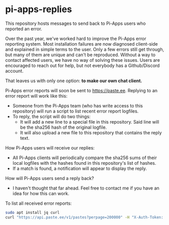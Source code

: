 # pi-apps-replies
This repository hosts messages to send back to Pi-Apps users who reported an error.

Over the past year, we've worked hard to improve the Pi-Apps error reporting system. Most installation failures are now diagnosed client-side and explained in simple terms to the user. Only a few errors still get through, but many of them are unique and can't be reproduced. Without a way to contact affected users, we have no way of solving these issues. Users are encouraged to reach out for help, but not everybody has a Github/Discord account.

That leaves us with only one option: **to make our own chat client.**

Pi-Apps error reports will soon be sent to https://paste.ee.
Replying to an error report will work like this:
- Someone from the Pi-Apps team (who has write access to this repository) will run a script to list recent error report logfiles.
- To reply, the script will do two things:
  - It will add a new line to a special file in this repository. Said line will be the sha256 hash of the original logfile.
  - It will also upload a new file to this repository that contains the reply text.

How Pi-Apps users will receive our replies:
- All Pi-Apps clients will periodically compare the sha256 sums of their local logfiles with the hashes found in this repository's list of hashes.
- If a match is found, a notification will appear to display the reply.

How will Pi-Apps users send a reply back?
- I haven't thought that far ahead. Feel free to contact me if you have an idea for how this can work.

To list all received error reports:
```bash
sudo apt install jq curl
curl "https://api.paste.ee/v1/pastes?perpage=200000" -H "X-Auth-Token: uEbr1hKcD2kW09gJMADRPiiEPZTeVItyvHmXoajl9" | jq
```
